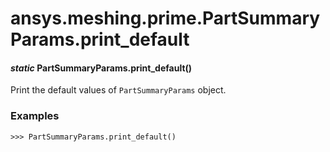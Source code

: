 # ansys.meshing.prime.PartSummaryParams.print_default

<a id="ansys.meshing.prime.PartSummaryParams.print_default"></a>

#### *static* PartSummaryParams.print_default()

Print the default values of `PartSummaryParams` object.

### Examples

```pycon
>>> PartSummaryParams.print_default()
```

<!-- !! processed by numpydoc !! -->
